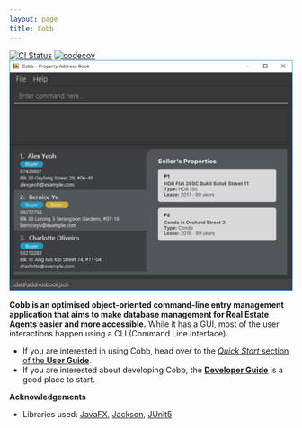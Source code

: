 ```yaml
---
layout: page
title: Cobb
---
```


[![CI Status](https://github.com/se-edu/addressbook-level3/workflows/Java%20CI/badge.svg)](https://github.com/se-edu/addressbook-level3/actions)
[![codecov](https://codecov.io/gh/AY2223S1-CS2103T-F12-1/tp/branch/master/graph/badge.svg?token=IIS9IA9J5L)](https://codecov.io/gh/AY2223S1-CS2103T-F12-1/tp)
![Ui](images/Ui.png)

**Cobb is an optimised object-oriented command-line entry management application that aims to make database management for Real Estate Agents easier and more accessible.** While it has a GUI, most of the user interactions happen using a CLI (Command Line Interface).

* If you are interested in using Cobb, head over to the [_Quick Start_ section of the **User Guide**](UserGuide.html#quick-start).
* If you are interested about developing Cobb, the [**Developer Guide**](DeveloperGuide.html) is a good place to start.


**Acknowledgements**

* Libraries used: [JavaFX](https://openjfx.io/), [Jackson](https://github.com/FasterXML/jackson), [JUnit5](https://github.com/junit-team/junit5)
